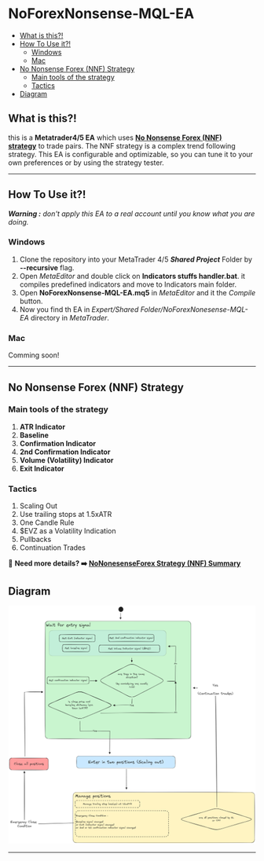 # NoForexNonsense-MQL-EA

- [What is this?!](#what-is-this)
- [How To Use it?!](#how-to-use-it)
	- [Windows](#windows)
	- [Mac](#mac)
- [No Nonsense Forex (NNF) Strategy](#no-nonsense-forex-nnf-strategy)
	- [Main tools of the strategy](#main-tools-of-the-strategy)
	- [Tactics](#tactics)
- [Diagram](#diagram)

## What is this?!

this is a **Metatrader4/5 EA** which uses **[No Nonsense Forex (NNF) strategy](#no-nonsense-forex-nnf-strategy)** to trade pairs. The NNF strategy is a complex trend following strategy. This EA is configurable and optimizable, so you can tune it to your own preferences or by using the strategy tester.

---

## How To Use it?!

***Warning :*** *don't apply this EA to a real account until you know what you are doing.*

### Windows 

1. Clone the repository into your MetaTrader 4/5 ***Shared Project*** Folder by **--recursive** flag.
2. Open *MetaEditor* and double click on **Indicators stuffs handler.bat**. it compiles predefined indicators and move to Indicators main folder.
3. Open **NoForexNonsense-MQL-EA.mq5** in *MetaEditor* and it the *Compile* button.
4. Now you find th EA in *Expert/Shared Folder/NoForexNonesense-MQL-EA* directory in *MetaTrader*.

### Mac
Comming soon!

---
## No Nonsense Forex (NNF) Strategy

### Main tools of the strategy
1. **ATR Indicator**
2. **Baseline**
3. **Confirmation Indicator**
4. **2nd Confirmation Indicator**
5. **Volume (Volatility) Indicator**
6. **Exit Indicator**

### Tactics
1. Scaling Out
2. Use trailing stops at 1.5xATR
3. One Candle Rule
4. $EVZ as a Volatility Indication
5. Pullbacks
6. Continuation Trades

🤔 **Need more details? ➡️ [NoNonesenseForex Strategy (NNF) Summary](./Docs/NoNonesenseForex%20Strategy%20(NNF).md)**

## Diagram

![](./Docs/Excalidraw/NoForexNonsense%20StateMachine.excalidraw.png)


---


